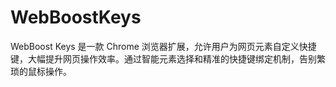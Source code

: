 # WebBoostKeys
WebBoost Keys 是一款 Chrome 浏览器扩展，允许用户为网页元素自定义快捷键，大幅提升网页操作效率。通过智能元素选择和精准的快捷键绑定机制，告别繁琐的鼠标操作。
